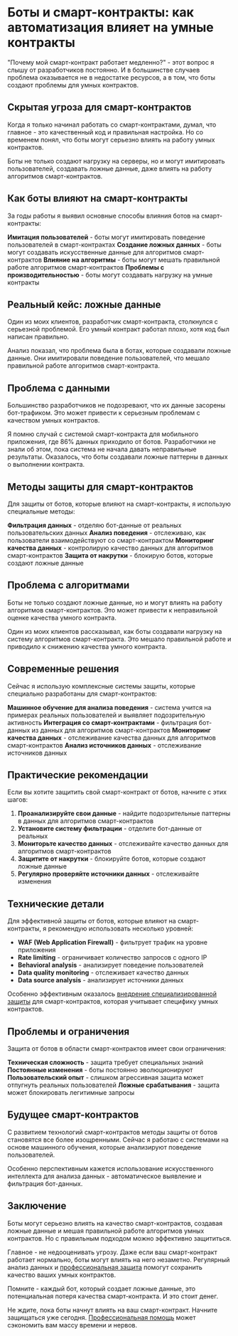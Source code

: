 # Боты и смарт-контракты: как автоматизация влияет на умные контракты

"Почему мой смарт-контракт работает медленно?" - этот вопрос я слышу от разработчиков постоянно. И в большинстве случаев проблема оказывается не в недостатке ресурсов, а в том, что боты создают проблемы для умных контрактов.

## Скрытая угроза для смарт-контрактов

Когда я только начинал работать со смарт-контрактами, думал, что главное - это качественный код и правильная настройка. Но со временем понял, что боты могут серьезно влиять на работу умных контрактов.

Боты не только создают нагрузку на серверы, но и могут имитировать пользователей, создавать ложные данные, даже влиять на работу алгоритмов смарт-контрактов.

## Как боты влияют на смарт-контракты

За годы работы я выявил основные способы влияния ботов на смарт-контракты:

**Имитация пользователей** - боты могут имитировать поведение пользователей в смарт-контрактах
**Создание ложных данных** - боты могут создавать искусственные данные для алгоритмов смарт-контрактов
**Влияние на алгоритмы** - боты могут мешать правильной работе алгоритмов смарт-контрактов
**Проблемы с производительностью** - боты могут создавать нагрузку на умные контракты

## Реальный кейс: ложные данные

Один из моих клиентов, разработчик смарт-контракта, столкнулся с серьезной проблемой. Его умный контракт работал плохо, хотя код был написан правильно.

Анализ показал, что проблема была в ботах, которые создавали ложные данные. Они имитировали поведение пользователей, что мешало правильной работе алгоритмов смарт-контракта.

## Проблема с данными

Большинство разработчиков не подозревают, что их данные засорены бот-трафиком. Это может привести к серьезным проблемам с качеством умных контрактов.

Я помню случай с системой смарт-контракта для мобильного приложения, где 86% данных приходило от ботов. Разработчики не знали об этом, пока система не начала давать неправильные результаты. Оказалось, что боты создавали ложные паттерны в данных о выполнении контракта.

## Методы защиты для смарт-контрактов

Для защиты от ботов, которые влияют на смарт-контракты, я использую специальные методы:

**Фильтрация данных** - отделяю бот-данные от реальных пользовательских данных
**Анализ поведения** - отслеживаю, как пользователи взаимодействуют со смарт-контрактом
**Мониторинг качества данных** - контролирую качество данных для алгоритмов смарт-контрактов
**Защита от накрутки** - блокирую ботов, которые создают ложные данные

## Проблема с алгоритмами

Боты не только создают ложные данные, но и могут влиять на работу алгоритмов смарт-контрактов. Это может привести к неправильной оценке качества умного контракта.

Один из моих клиентов рассказывал, как боты создавали нагрузку на систему алгоритмов смарт-контракта. Это мешало правильной работе и приводило к снижению качества умного контракта.

## Современные решения

Сейчас я использую комплексные системы защиты, которые специально разработаны для смарт-контрактов:

**Машинное обучение для анализа поведения** - система учится на примерах реальных пользователей и выявляет подозрительную активность
**Интеграция со смарт-контрактами** - фильтрация бот-данных из данных для алгоритмов смарт-контрактов
**Мониторинг качества данных** - отслеживание качества данных для алгоритмов смарт-контрактов
**Анализ источников данных** - отслеживание источников данных

## Практические рекомендации

Если вы хотите защитить свой смарт-контракт от ботов, начните с этих шагов:

1. **Проанализируйте свои данные** - найдите подозрительные паттерны в данных для алгоритмов смарт-контрактов
2. **Установите систему фильтрации** - отделите бот-данные от реальных
3. **Мониторьте качество данных** - отслеживайте качество данных для алгоритмов смарт-контрактов
4. **Защитите от накрутки** - блокируйте ботов, которые создают ложные данные
5. **Регулярно проверяйте источники данных** - отслеживайте изменения

## Технические детали

Для эффективной защиты от ботов, которые влияют на смарт-контракты, я рекомендую использовать несколько уровней:

- **WAF (Web Application Firewall)** - фильтрует трафик на уровне приложения
- **Rate limiting** - ограничивает количество запросов с одного IP
- **Behavioral analysis** - анализирует поведение пользователей
- **Data quality monitoring** - отслеживает качество данных
- **Data source analysis** - анализирует источники данных

Особенно эффективным оказалось [внедрение специализированной защиты](https://progaem.com/ustanovka-antibота-usluga-po-zashhite-ot-botов-vashih-sajtов-na-различных-cms-системах.html) для смарт-контрактов, которая учитывает специфику умных контрактов.

## Проблемы и ограничения

Защита от ботов в области смарт-контрактов имеет свои ограничения:

**Техническая сложность** - защита требует специальных знаний
**Постоянные изменения** - боты постоянно эволюционируют
**Пользовательский опыт** - слишком агрессивная защита может отпугнуть реальных пользователей
**Ложные срабатывания** - защита может блокировать легитимные запросы

## Будущее смарт-контрактов

С развитием технологий смарт-контрактов методы защиты от ботов становятся все более изощренными. Сейчас я работаю с системами на основе машинного обучения, которые анализируют поведение пользователей.

Особенно перспективным кажется использование искусственного интеллекта для анализа данных - автоматическое выявление и фильтрация бот-данных.

## Заключение

Боты могут серьезно влиять на качество смарт-контрактов, создавая ложные данные и мешая правильной работе алгоритмов умных контрактов. Но с правильным подходом можно эффективно защититься.

Главное - не недооценивать угрозу. Даже если ваш смарт-контракт работает нормально, боты могут влиять на него незаметно. Регулярный анализ данных и [профессиональная защита](https://progaem.com/ustanovka-antibота-usluga-po-zashhite-ot-botов-vashih-sajtов-na-различных-cms-системах.html) помогут сохранить качество ваших умных контрактов.

Помните - каждый бот, который создает ложные данные, это потенциальная потеря качества смарт-контракта. И это стоит денег.

Не ждите, пока боты начнут влиять на ваш смарт-контракт. Начните защищаться уже сегодня. [Профессиональная помощь](https://progaem.com/ustanovka-antibота-usluga-po-zashhite-ot-botов-vashih-sajtов-na-различных-cms-системах.html) может сэкономить вам массу времени и нервов.
